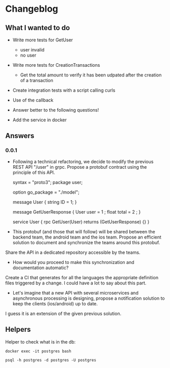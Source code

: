 # Changeblog

## What I wanted to do

- Write more tests for GetUser
    - user invalid
    - no user
    
- Write more tests for CreationTransactions
    - Get the total amount to verify it has been udpated after the creation of a transaction
   
- Create integration tests with a script calling curls

- Use of the callback

- Answer better to the following questions! 

- Add the service in docker

## Answers

### 0.0.1

- Following a technical refactoring, we decide to modify the previous REST API "/user" in grpc. Propose a protobuf contract using the principle of this API.


    syntax = "proto3";
    package user;
    
    option go_package = "./model";
    
    message User {
      string ID = 1;
    }
    
    message GetUserResponse {
        User user = 1 ; 
        float total = 2 ;
    }
    
    service User {
      rpc GetUser(User) returns (GetUserResponse) {}
    }


- This protobuf (and those that will follow) will be shared between the backend team, the android team and the ios team. 
Propose an efficient solution to document and synchronize the teams around this protobuf. 

Share the API in a dedicated repository accessible by the teams.

- How would you proceed to make this synchronization and documentation automatic?

Create a CI that generates for all the languages the appropriate definition files triggered by a change. 
I could have a lot to say about this part.

- Let's imagine that a new API with several microservices and asynchronous processing is designing, propose a notification solution to keep the clients (ios/android) up to date.

I guess it is an extension of the given previous solution.

## Helpers

Helper to check what is in the db:

    docker exec -it postgres bash

    psql -h postgres -d postgres -U postgres

